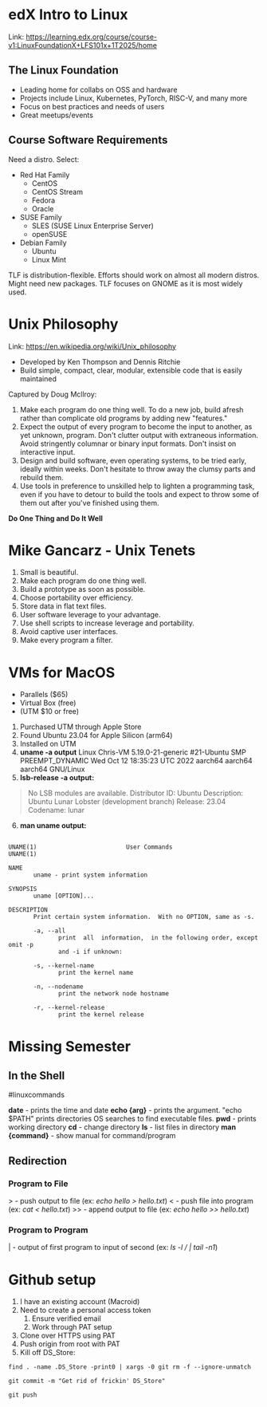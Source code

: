 # edX Intro to Linux

Link: https://learning.edx.org/course/course-v1:LinuxFoundationX+LFS101x+1T2025/home
## The Linux Foundation

- Leading home for collabs on OSS and hardware
- Projects include Linux, Kubernetes, PyTorch, RISC-V, and many more
- Focus on best practices and needs of users
- Great meetups/events

## Course Software Requirements

Need a distro. Select:

- Red Hat Family
	- CentOS
	- CentOS Stream
	- Fedora
	- Oracle
- SUSE Family
	- SLES (SUSE Linux Enterprise Server)
	- openSUSE
- Debian Family
	- Ubuntu
	- Linux Mint

TLF is distribution-flexible. Efforts should work on almost all modern distros. Might need new packages. TLF focuses on GNOME as it is most widely used.

# Unix Philosophy

Link: https://en.wikipedia.org/wiki/Unix_philosophy

- Developed by Ken Thompson and Dennis Ritchie
- Build simple, compact, clear, modular, extensible code that is easily maintained

Captured by Doug Mcllroy:
1. Make each program do one thing well. To do a new job, build afresh rather than complicate old programs by adding new "features."
2. Expect the output of every program to become the input to another, as yet unknown, program. Don't clutter output with extraneous information. Avoid stringently columnar or binary input formats. Don't insist on interactive input.
3. Design and build software, even operating systems, to be tried early, ideally within weeks. Don't hesitate to throw away the clumsy parts and rebuild them.
4. Use tools in preference to unskilled help to lighten a programming task, even if you have to detour to build the tools and expect to throw some of them out after you've finished using them.

**Do One Thing and Do It Well**

# Mike Gancarz - Unix Tenets

1) Small is beautiful.
2) Make each program do one thing well.
3) Build a prototype as soon as possible.
4) Choose portability over efficiency.
5) Store data in flat text files.
6) User software leverage to your advantage.
7) Use shell scripts to increase leverage and portability.
8) Avoid captive user interfaces.
9) Make every program a filter.


# VMs for MacOS

- Parallels ($65)
- Virtual Box (free)
- (UTM $10 or free)

1) Purchased UTM through Apple Store
2) Found Ubuntu 23.04 for Apple Silicon (arm64)
3) Installed on UTM
4) **uname -a output** Linux Chris-VM 5.19.0-21-generic \#21-Ubuntu SMP PREEMPT_DYNAMIC Wed Oct 12 18:35:23 UTC 2022 aarch64 aarch64 aarch64 GNU/Linux
5) **lsb-release -a output:** 
> No LSB modules are available.
	Distributor ID:	Ubuntu
	Description:	Ubuntu Lunar Lobster (development branch)
	Release:	23.04
	Codename:	lunar
6) **man uname output:** 
```

UNAME(1)                         User Commands                        UNAME(1)

NAME
       uname - print system information

SYNOPSIS
       uname [OPTION]...

DESCRIPTION
       Print certain system information.  With no OPTION, same as -s.

       -a, --all
              print  all  information,  in the following order, except omit -p
              and -i if unknown:

       -s, --kernel-name
              print the kernel name

       -n, --nodename
              print the network node hostname

       -r, --kernel-release
              print the kernel release

```

# Missing Semester

## In the Shell

#linuxcommands

**date** - prints the time and date
**echo {arg}** - prints the argument. "echo $PATH" prints directories OS searches to find executable files.
**pwd** - prints working directory
**cd** - change directory
**ls** - list files in directory
**man {command}** - show manual for command/program

## Redirection

### Program to File

\> - push output to file (ex: *echo hello > hello.txt*)
< - push file into program (ex: *cat < hello.txt*)
\>> - append output to file (ex: *echo hello >> hello.txt*)

### Program to Program
| - output of first program to input of second (ex: *ls -l / | tail -n1*)


# Github setup

1) I have an existing account (Macroid)
2) Need to create a personal access token
	1) Ensure verified email
	2) Work through PAT setup
3) Clone over HTTPS using PAT
4) Push origin from root with PAT
5) Kill off DS_Store:

```
find . -name .DS_Store -print0 | xargs -0 git rm -f --ignore-unmatch

git commit -m "Get rid of frickin' DS_Store"

git push
```




